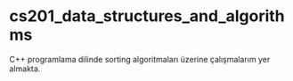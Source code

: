 # cs201_data_structures_and_algorithms

C++ programlama dilinde sorting algoritmaları üzerine çalışmalarım yer almakta.
